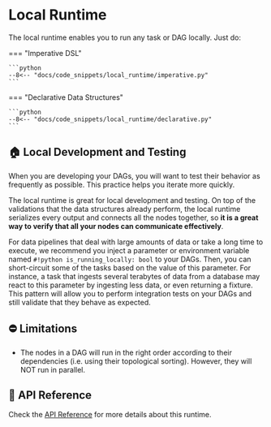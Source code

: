 # Local Runtime

The local runtime enables you to run any task or DAG locally. Just do:

=== "Imperative DSL"

    ```python
    --8<-- "docs/code_snippets/local_runtime/imperative.py"
    ```

=== "Declarative Data Structures"

    ```python
    --8<-- "docs/code_snippets/local_runtime/declarative.py"
    ```

## 🏠 Local Development and Testing

When you are developing your DAGs, you will want to test their behavior as frequently as possible. This practice helps you iterate more quickly.

The local runtime is great for local development and testing. On top of the validations that the data structures already perform, the local runtime serializes every output and connects all the nodes together, so __it is a great way to verify that all your nodes can communicate effectively__.

For data pipelines that deal with large amounts of data or take a long time to execute, we recommend you inject a parameter or environment variable named `#!python is_running_locally: bool` to your DAGs. Then, you can short-circuit some of the tasks based on the value of this parameter. For instance, a task that ingests several terabytes of data from a database may react to this parameter by ingesting less data, or even returning a fixture. This pattern will allow you to perform integration tests on your DAGs and still validate that they behave as expected.


## ⛔ Limitations

- The nodes in a DAG will run in the right order according to their dependencies (i.e. using their topological sorting). However, they will NOT run in parallel.


## 📗 API Reference

Check the [API Reference](../../api/runtime-local.md) for more details about this runtime.
